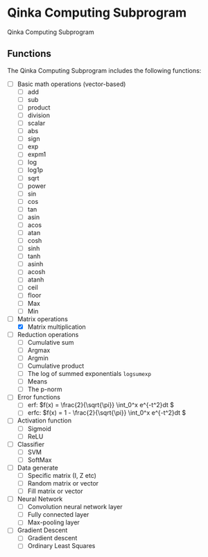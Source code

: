 # Qinka Computing Subprogram

Qinka Computing Subprogram

## Functions
The Qinka Computing Subprogram includes the following functions:
- [ ] Basic math operations (vector-based)
    - [ ] add
    - [ ] sub
    - [ ] product
    - [ ] division
    - [ ] scalar
    - [ ] abs
    - [ ] sign
    - [ ] exp
    - [ ] expm1
    - [ ] log
    - [ ] log1p
    - [ ] sqrt
    - [ ] power
    - [ ] sin
    - [ ] cos
    - [ ] tan
    - [ ] asin
    - [ ] acos
    - [ ] atan
    - [ ] cosh
    - [ ] sinh
    - [ ] tanh
    - [ ] asinh
    - [ ] acosh
    - [ ] atanh
    - [ ] ceil
    - [ ] floor
    - [ ] Max
    - [ ] Min
- [ ] Matrix operations
    - [x] Matrix multiplication
- [ ] Reduction operations
    - [ ] Cumulative sum
    - [ ] Argmax
    - [ ] Argmin
    - [ ] Cumulative product 
    - [ ] The log of summed exponentials `logsumexp`
    - [ ] Means
    - [ ] The p-norm
- [ ] Error functions
    - [ ] erf: $f(x) = \frac{2}{\sqrt{\pi}} \int_0^x e^{-t^2}dt $
    - [ ] erfc: $f(x) = 1 - \frac{2}{\sqrt{\pi}} \int_0^x e^{-t^2}dt $
- [ ] Activation function
    - [ ] Sigmoid
    - [ ] ReLU
- [ ] Classifier
    - [ ] SVM
    - [ ] SoftMax
- [ ] Data generate
    - [ ] Specific matrix (I, Z etc)
    - [ ] Random matrix or vector
    - [ ] Fill matrix or vector
- [ ] Neural Network
    - [ ] Convolution neural network layer 
    - [ ] Fully connected layer
    - [ ] Max-pooling layer
- [ ] Gradient Descent
    - [ ] Gradient descent
    - [ ] Ordinary Least Squares 
